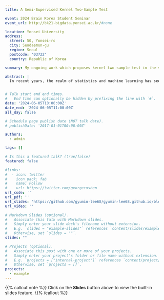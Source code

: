 ```yaml
---
title: A Semi-Supervised Kernel Two-Sample Test

event: 2024 Brain Korea Student Seminar
event_url: http://bk21-bigdata.yonsei.ac.kr/#none

location: Yonsei University
address:
  street: 50, Yonsei-ro
  city: Seodaemun-gu
  region: Seoul
  postcode: '03722'
  country: Republic of Korea

summary: My ongoing work which proposes kernel two-sample test in the semi-supervised setting.

abstract: |
  In recent years, the realm of statistics and machine learning has seen significant advancements in the development of semi-supervised methodologies that leverage both labeled and unlabeled data. One notable area of focus within this method is statistical inference under semi-supervised setting. The main goal of the certain domain is to utilize insights derived from unlabeled data in order to improve statistical estimation and hypothesis testing. In particular, our interest lies on two-sample test which evaluate whether two distributions originate from the same underlying population. In this paper, we aim to extend upon existing kernel two-sample testing method by introducing a novel testing framework of 'Semi-Supervised Kernel Two-Sample Test'. We propose test statistic making use of both labeled and unlabeled data and prove that our statistic follows Normal distribution asymptotically under certain conditions. Furthermore, we examine its consistency of power and related conditions, analyzing the efficiency of our statistic. We provide numerical analysis on different situations of the condition of labeled and unlabeled data.


# Talk start and end times.
#   End time can optionally be hidden by prefixing the line with `#`.
date: '2024-06-05T10:00:00Z'
date_end: '2024-06-05T11:00:00Z'
all_day: false

# Schedule page publish date (NOT talk date).
# publishDate: '2017-01-01T00:00:00Z'

authors:
  - admin

tags: []

# Is this a featured talk? (true/false)
featured: false

#links:
#  - icon: twitter
#    icon_pack: fab
#    name: Follow
#    url: https://twitter.com/georgecushen
url_code: ''
url_pdf: ''
url_slides: 'https://github.com/gyumin-lee68/gyumin-lee68.github.io/blob/main/static/uploads/bk_seminar.pdf'
url_video: ''

# Markdown Slides (optional).
#   Associate this talk with Markdown slides.
#   Simply enter your slide deck's filename without extension.
#   E.g. `slides = "example-slides"` references `content/slides/example-slides.md`.
#   Otherwise, set `slides = ""`.
slides: ""

# Projects (optional).
#   Associate this post with one or more of your projects.
#   Simply enter your project's folder or file name without extension.
#   E.g. `projects = ["internal-project"]` references `content/project/deep-learning/index.md`.
#   Otherwise, set `projects = []`.
projects:
  - example
---
```


{{% callout note %}}
Click on the **Slides** button above to view the built-in slides feature.
{{% /callout %}}
